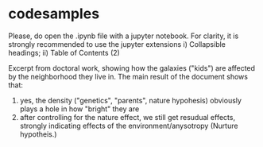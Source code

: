 # codesamples
Please, do open the .ipynb file with a jupyter notebook.
For clarity, it is strongly recommended to use the jupyter extensions i) Collapsible headings; ii) Table of Contents (2)

Excerpt from doctoral work, showing how the galaxies ("kids") are affected by the neighborhood they live in.
The main result of the document shows that:
1) yes, the density ("genetics", "parents", nature hypohesis) obviously plays a hole in how "bright" they are
2) after controlling for the nature effect, we still get resudual effects, strongly indicating effects of the environment/anysotropy (Nurture hypotheis.)
